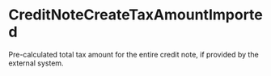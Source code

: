 # CreditNoteCreateTaxAmountImported

Pre-calculated total tax amount for the entire credit note, if provided by the external system.

